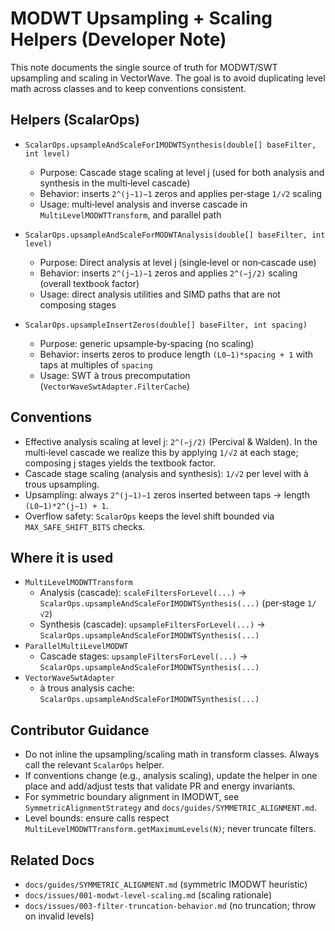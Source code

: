 # MODWT Upsampling + Scaling Helpers (Developer Note)

This note documents the single source of truth for MODWT/SWT upsampling and scaling in VectorWave. The goal is to avoid duplicating level math across classes and to keep conventions consistent.

## Helpers (ScalarOps)

- `ScalarOps.upsampleAndScaleForIMODWTSynthesis(double[] baseFilter, int level)`
  - Purpose: Cascade stage scaling at level j (used for both analysis and synthesis in the multi‑level cascade)
  - Behavior: inserts `2^(j−1)−1` zeros and applies per‑stage `1/√2` scaling
  - Usage: multi‑level analysis and inverse cascade in `MultiLevelMODWTTransform`, and parallel path

- `ScalarOps.upsampleAndScaleForMODWTAnalysis(double[] baseFilter, int level)`
  - Purpose: Direct analysis at level j (single‑level or non‑cascade use)
  - Behavior: inserts `2^(j−1)−1` zeros and applies `2^(−j/2)` scaling (overall textbook factor)
  - Usage: direct analysis utilities and SIMD paths that are not composing stages

- `ScalarOps.upsampleInsertZeros(double[] baseFilter, int spacing)`
  - Purpose: generic upsample‑by‑spacing (no scaling)
  - Behavior: inserts zeros to produce length `(L0−1)*spacing + 1` with taps at multiples of `spacing`
  - Usage: SWT à trous precomputation (`VectorWaveSwtAdapter.FilterCache`)

## Conventions

- Effective analysis scaling at level j: `2^(−j/2)` (Percival & Walden). In the multi‑level cascade we realize this by applying `1/√2` at each stage; composing j stages yields the textbook factor.
- Cascade stage scaling (analysis and synthesis): `1/√2` per level with à trous upsampling.
- Upsampling: always `2^(j−1)−1` zeros inserted between taps → length `(L0−1)*2^(j−1) + 1`.
- Overflow safety: `ScalarOps` keeps the level shift bounded via `MAX_SAFE_SHIFT_BITS` checks.

## Where it is used

- `MultiLevelMODWTTransform`
  - Analysis (cascade): `scaleFiltersForLevel(...)` → `ScalarOps.upsampleAndScaleForIMODWTSynthesis(...)` (per‑stage `1/√2`)
  - Synthesis (cascade): `upsampleFiltersForLevel(...)` → `ScalarOps.upsampleAndScaleForIMODWTSynthesis(...)`
- `ParallelMultiLevelMODWT`
  - Cascade stages: `upsampleFiltersForLevel(...)` → `ScalarOps.upsampleAndScaleForIMODWTSynthesis(...)`
- `VectorWaveSwtAdapter`
  - à trous analysis cache: `ScalarOps.upsampleAndScaleForIMODWTSynthesis(...)`

## Contributor Guidance

- Do not inline the upsampling/scaling math in transform classes. Always call the relevant `ScalarOps` helper.
- If conventions change (e.g., analysis scaling), update the helper in one place and add/adjust tests that validate PR and energy invariants.
- For symmetric boundary alignment in IMODWT, see `SymmetricAlignmentStrategy` and `docs/guides/SYMMETRIC_ALIGNMENT.md`.
- Level bounds: ensure calls respect `MultiLevelMODWTTransform.getMaximumLevels(N)`; never truncate filters.

## Related Docs

- `docs/guides/SYMMETRIC_ALIGNMENT.md` (symmetric IMODWT heuristic)
- `docs/issues/001-modwt-level-scaling.md` (scaling rationale)
- `docs/issues/003-filter-truncation-behavior.md` (no truncation; throw on invalid levels)
